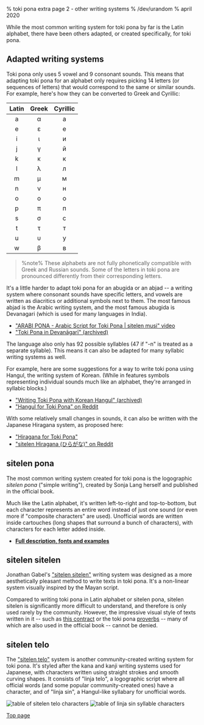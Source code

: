 % toki pona extra page 2 - other writing systems
% /dev/urandom
% april 2020

While the most common writing system for toki pona by far is the Latin alphabet,
there have been others adapted, or created specifically, for toki pona.

## Adapted writing systems

Toki pona only uses 5 vowel and 9 consonant sounds. This means that adapting
toki pona for an alphabet only requires picking 14 letters (or sequences of
letters) that would correspond to the same or similar sounds. For example,
here's how they can be converted to Greek and Cyrillic:

| Latin | Greek | Cyrillic |
|:-----:|:-----:|:--------:|
| a | α | а |
| e | ε | е |
| i | ι | и |
| j | γ | й |
| k | κ | к |
| l | λ | л |
| m | μ | м |
| n | ν | н |
| o | ο | о |
| p | π | п |
| s | σ | с |
| t | τ | т |
| u | υ | у |
| w | β | в |

> %note%
> These alphabets are not fully phonetically compatible with Greek and Russian
> sounds. Some of the letters in toki pona are pronounced differently from their
> corresponding letters.

It's a little harder to adapt toki pona for an abugida or an abjad -- a writing
system where consonant sounds have specific letters, and vowels are written as
diacritics or additional symbols next to them. The most famous abjad is the
Arabic writing system, and the most famous abugida is Devanagari (which is used
for many languages in India).

* ["ARABI PONA - Arabic Script for Toki Pona | sitelen musi" video][arabic]
* ["Toki Pona in Devanāgarī" (archived)][devanagari]

[arabic]:https://www.youtube.com/watch?v=Mh9Wypm6pXs
[devanagari]:https://web.archive.org/web/20060727115116/http://www.deadlybrain.org/projects/tokipona/deva_guja.php

The language also only has 92 possible syllables (47 if "-n" is treated as a
separate syllable). This means it can also be adapted for many syllabic writing
systems as well.

For example, here are some suggestions for a way to write toki pona using
Hangul, the writing system of Korean. (While in features symbols representing
individual sounds much like an alphabet, they're arranged in syllabic blocks.)

* ["Writing Toki Pona with Korean Hangul" (archived)][hangularch]
* ["Hangul for Toki Pona" on Reddit][hangulred]

[hangularch]:https://web.archive.org/web/20070313181500/http://www.tokipona.bravehost.com/korean.html
[hangulred]:https://www.reddit.com/r/tokipona/comments/8mx951/hangul_for_toki_pona/

With some relatively small changes in sounds, it can also be written with the
Japanese Hiragana system, as proposed here:

* ["Hiragana for Toki Pona"][hiragana1]
* ["sitelen Hiragana (ひらがな)" on Reddit][hiragana_red]

[hiragana1]:https://www.deviantart.com/derroflcopter/journal/Hiragana-for-Toki-Pona-339541633
[hiragana_red]:https://www.reddit.com/r/tokipona/comments/e7g91u/sitelen_hiragana_%E3%81%B2%E3%82%89%E3%81%8C%E3%81%AA/

## sitelen pona

The most common writing system created for toki pona is the logographic *sitelen
pona* ("simple writing"), created by Sonja Lang herself and published in the
official book.

Much like the Latin alphabet, it's written left-to-right and top-to-bottom, but
each character represents an entire word instead of just one sound (or even more
if "composite characters" are used). Unofficial words are written inside
cartouches (long shapes that surround a bunch of characters), with characters
for each letter added inside.

* **[Full description, fonts and examples](sitelen_pona.html)**

## sitelen sitelen

Jonathan Gabel's ["sitelen sitelen"](https://jonathangabel.com/toki-pona/)
writing system was designed as a more aesthetically pleasant method to write texts in
toki pona. It's a non-linear system visually inspired by the Mayan script.

Compared to writing toki pona in Latin alphabet or sitelen pona, sitelen sitelen
is significantly more difficult to understand, and therefore is only used rarely
by the community. However, the impressive visual style of texts written in it --
such as [this
contract](https://www.jonathangabel.com/archive/2012/artworks_lipu-lawa-pi-esun-kama.html)
or the toki pona
[proverbs](https://jonathangabel.com/toki-pona/dictionaries/gallery/) -- many of
which are also used in the official book -- cannot be denied.

## sitelen telo

The ["sitelen
telo"](https://twitter.com/aarontoponce/status/1316350094598459392?lang=en)
system is another community-created writing system for toki pona. It's styled
after the kana and kanji writing systems used for Japanese, with characters
written using straight strokes and smooth curving shapes. It consists of "linja
telo", a logographic script where all official words (and some popular
community-created ones) have a character, and of "linja sin", a Hangul-like
syllabary for unofficial words.

![table of sitelen telo characters](/tokipona/sitelen_telo.gif)
![table of linja sin syllable characters](/tokipona/sitelen_telo_2.gif)

[Top page](index.html)


